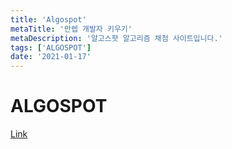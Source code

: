```yaml
---
title: 'Algospot'
metaTitle: '만렙 개발자 키우기'
metaDescription: '알고스팟 알고리즘 채점 사이트입니다.'
tags: ['ALGOSPOT']
date: '2021-01-17'
---
```


# ALGOSPOT

[Link](https://www.algospot.com/)
